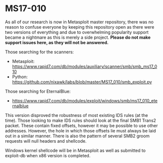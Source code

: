 # MS17-010
As all of our research is now in Metasploit master repository, there was no reason to confuse everyone by keeping this repository open as there were two versions of everything and due to overwhelming popularity support became a nightmare as this is merely a side project. **Please do not make support issues here, as they will not be answered.**

Those searching for the scanners:

- Metasploit: https://www.rapid7.com/db/modules/auxiliary/scanner/smb/smb_ms17_010
- Python: https://github.com/nixawk/labs/blob/master/MS17_010/smb_exploit.py

Those searching for EternalBlue:

- https://www.rapid7.com/db/modules/exploit/windows/smb/ms17_010_eternalblue

This version disproved the robustness of most existing IDS rules (at the time). Those looking to make IDS rules should look at the final SMB1 Trans2 packet. These contain fixed offsets, however it may be possible to use other addresses. However, the hole in which those offsets lie must always be laid out in a similar manner. There is also the pattern of several SMB2 groom requests will null headers and shellcode.

Windows kernel shellcode will be in Metasploit as well as submitted to exploit-db when x86 version is completed.

